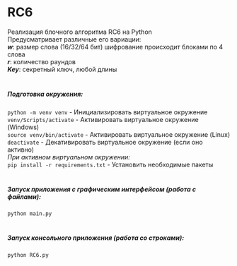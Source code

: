 # RC6

Реализация блочного алгоритма RC6 на Python\
Предусматривает различные его вариации:\
*****w*****: размер слова (16/32/64 бит) шифрование происходит блоками по 4 слова\
*****r*****: количество раундов\
*****Key*****: секретный ключ, любой длины
#
##### Подготовка окружения:
`python -m venv venv` - Инициализировать виртуальное окружение\
`venv/Scripts/activate` - Активировать виртуальное окружение (Windows)\
`source venv/bin/activate` - Активировать виртуальное окружение (Linux)\
`deactivate` - Декативировать виртуальное окружение (если оно активно)\
*При активном виртуальном окружении:*\
`pip install -r requirements.txt` - Установить необходимые пакеты
#
##### Запуск приложения с графическим интерфейсом (работа с файлами):
`python main.py`
#
##### Запуск консольного приложения (работа со строками):
`python RC6.py`

